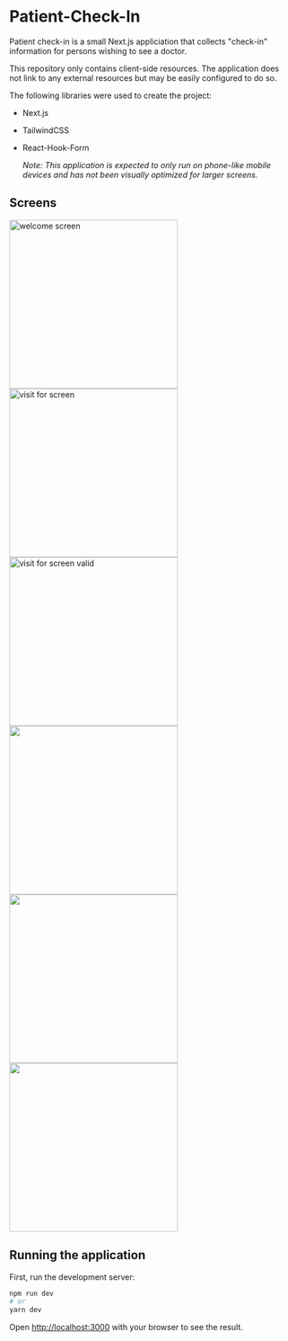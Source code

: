 # Patient-Check-In

 Patient check-in is a small Next.js appliciation that collects "check-in" information for persons wishing to see a doctor.

This repository only contains client-side resources. The application does not link to any external resources but may be easily configured to do so.

The following libraries were used to create the project:

* Next.js

* TailwindCSS

* React-Hook-Form

  *Note: This application is expected to only run on phone-like mobile devices and has not been visually optimized for larger screens.*

## Screens
<img src="https://d2ff1pywnx56xu.cloudfront.net/patient-check-in-screens/0-welcome.png" height="300" alt="welcome screen"> <img src="https://d2ff1pywnx56xu.cloudfront.net/patient-check-in-screens/1-visitFor.png" height="300px" alt="visit for screen"> <img src="https://d2ff1pywnx56xu.cloudfront.net/patient-check-in-screens/1.1-vistFor.png" height="300px" alt="visit for screen valid">
<br>
<img src="https://d2ff1pywnx56xu.cloudfront.net/patient-check-in-screens/2.1-reasons.png" height="300px"> <img src="https://d2ff1pywnx56xu.cloudfront.net/patient-check-in-screens/3.1-personal.png" height="300px"> <img src="https://d2ff1pywnx56xu.cloudfront.net/patient-check-in-screens/completed.png" height="300px">

## Running the application

First, run the development server:

```bash
npm run dev
# or
yarn dev

``` 

Open [http://localhost:3000](http://localhost:3000) with your browser to see the result.
